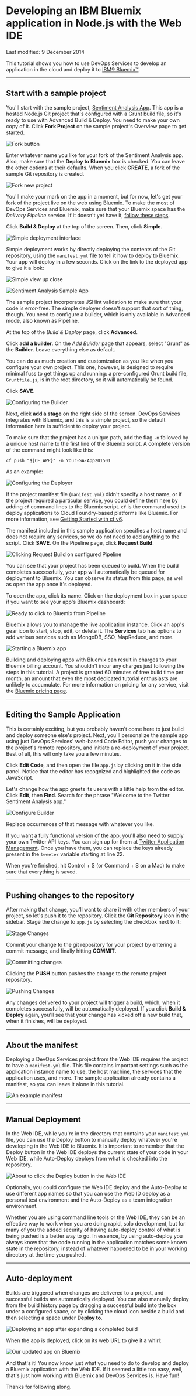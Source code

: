 # Developing an IBM Bluemix application in Node.js with the Web IDE

Last modified: 9 December 2014

This tutorial shows you how to use DevOps Services to develop an application in the cloud and deploy it to [IBM® Bluemix™][1].

---
## Start with a sample project

You'll start with the sample project, [Sentiment Analysis App][2]. This app is a hosted Node.js Git project that's configured with a Grunt build file, so it's ready to use with Advanced Build & Deploy. You need to make your own copy of it. Click **Fork Project** on the sample project's Overview page to get started.

![Fork button][3]

Enter whatever name you like for your fork of the Sentiment Analysis app. Also, make sure that the **Deploy to Bluemix** box is checked. You can leave the other options at their defaults. When you click **CREATE**,  a fork of the sample Git repository is created.

![Fork new project][4]

You'll make your mark on the app in a moment, but for now, let's get your fork of the project live on the web using Bluemix. To make the most of DevOps Services and Bluemix, make sure that your Bluemix space has the *Delivery Pipeline* service. If it doesn't yet have it, [follow these steps][26]. 

Click **Build &amp; Deploy** at the top of the screen. Then, click **Simple**.

![Simple deployment interface][5]

Simple deployment works by directly deploying the contents of the Git repository, using the `manifest.yml` file to tell it how to deploy to Bluemix. Your app will deploy in a few seconds. Click on the link to the deployed app to give it a look:

![Simple view up close][6]

![Sentiment Analysis Sample App][7]

The sample project incorporates JSHint validation to make sure that your code is error-free. The simple deployer doesn't support that sort of thing, though. You need to configure a builder, which is only available in Advanced mode, also known as Pipeline. 

At the top of the *Build & Deploy* page, click **Advanced**. 

Click **add a builder**. On the *Add Builder* page that appears, select "Grunt" as the **Builder**. Leave everything else as default. 

You can do as much creation and customization as you like when you configure your own project. This one, however, is designed to require minimal fuss to get things up and running: a pre-configured Grunt build file, `Gruntfile.js`, is in the root directory, so it will automatically be found.

Click **SAVE**.

![Configuring the Builder][8]

Next, click **add a stage** on the right side of the screen. DevOps Services integrates with Bluemix, and this is a simple project, so the default information here is sufficient to deploy your project. 

To make sure that the project has a unique path, add the flag `-n` followed by a unique host name to the first line of the Bluemix script. A complete version of the command might look like this:

    cf push "${CF_APP}" -n Your-SA-App201501

As an example:

![Configuring the Deployer][9]

If the project manifest file (`manifest.yml`) didn't specify a host name, or if the project required a particular service, you could define them here by adding `cf` command lines to the Bluemix script. `cf` is the command used to deploy applications to Cloud Foundry-based platforms like Bluemix. For more information, see [Getting Started with cf v6][24].

The manifest included in this sample application specifies a host name and does not require any services, so we do not need to add anything to the script. Click **SAVE**. On the Pipeline page, click **Request Build**.

![Clicking Request Build on configured Pipeline][23]

You can see that your project has been queued to build. When the build completes successfully, your app will automatically be queued for deployment to Bluemix. You can observe its status from this page, as well as open the app once it's deployed.

To open the app, click its name. Click on the deployment box in your space if you want to see your app's Bluemix dashboard:

![Ready to click to Bluemix from Pipeline][10]

[Bluemix][11] allows you to manage the live application instance. Click an app's gear icon   to start, stop, edit, or delete it. The **Services** tab has options to add various services such as MongoDB, SSO, MapReduce, and more.

![Starting a Bluemix app][12]

Building and deploying apps with Bluemix can result in charges to your Bluemix billing account. You shouldn't incur any charges just following the steps in this tutorial. A project is granted 60 minutes of free build time per month, an amount that even the most dedicated tutorial enthusiasts are unlikely to accumulate. For more information on pricing for any service, visit the [Bluemix pricing page](https://bluemix.net/#/pricing).

---
## Editing the Sample Application

This is certainly exciting, but you probably haven't come here to just build and deploy someone else's project. Next, you'll personalize the sample app using just DevOps Services' web-based Code Editor, push your changes to the project's remote repository, and initiate a re-deployment of your project. Best of all, this will only take you a few minutes.

Click **Edit Code**, and then open the file `app.js` by clicking on it in the side panel. Notice that the editor has recognized and highlighted the code as JavaScript.

Let's change how the app greets its users with a little help from the editor. Click **Edit**, then **Find**. Search for the phrase "Welcome to the Twitter Sentiment Analysis app."

![Configure Builder][13]

Replace occurrences of that message with whatever you like. 

If you want a fully functional version of the app, you'll also need to supply your own Twitter API keys. You can sign up for them at [Twitter Application Management][27]. Once you have them, you can replace the keys already present in the `tweeter` variable starting at line 22. 

When you're finished, hit Control + S (or Command + S on a Mac) to make sure that everything is saved.

---
## Pushing changes to the repository

After making that change, you'll want to share it with other members of your project, so let's push it to the repository. Click the **Git Repository** icon in the sidebar. Stage the change to `app.js` by selecting the checkbox next to it:

![Stage Changes][14]

Commit your change to the git repository for your project by entering a commit message, and finally hitting **COMMIT**.

![Committing changes][15]

Clicking the **PUSH** button pushes the change to the remote project repository.

![Pushing Changes][16]

Any changes delivered to your project will trigger a build, which, when it completes successfully, will be automatically deployed. If you click **Build & Deploy** again, you'll see that your change has kicked off a new build that, when it finishes, will be deployed.

---
## About the manifest

Deploying a DevOps Services project from the Web IDE requires the project to have a `manifest.yml` file. This file contains important settings such as the application instance name to use, the host machine, the services that the application uses, and more. The sample application already contains a manifest, so you can leave it alone in this tutorial.

![An example manifest][17]

---
## Manual Deployment

In the Web IDE, while you're in the directory that contains your `manifest.yml` file, you can use the Deploy button to manually deploy whatever you're developing in the Web IDE to Bluemix. It is important to remember that the Deploy button in the Web IDE deploys the current state of your code in your Web IDE, while Auto-Deploy deploys from what is checked into the repository.

![About to click the Deploy button in the Web IDE][18]

Optionally, you could configure the Web IDE deploy and the Auto-Deploy to use different app names so that you can use the Web ID deploy as a personal test environment and the Auto-Deploy as a team integration environment.

Whether you are using command line tools or the Web IDE, they can be an effective way to work when you are doing rapid, solo development, but for many of you the added security of having auto-deploy control of what is being pushed is a better way to go. In essence, by using auto-deploy you always know that the code running in the application matches some known state in the repository, instead of whatever happened to be in your working directory at the time you pushed.

---
## Auto-deployment

Builds are triggered when changes are delivered to a project, and successful builds are automatically deployed. You can also manually deploy from the build history page by dragging a successful build into the box under a configured space, or by clicking the cloud icon beside a build and then selecting a space under **Deploy to**. 

![Deploying an app after expanding a completed build][22]

When the app is deployed, click on its web URL to give it a whirl:

![Our updated app on Bluemix][19]

And that's it! You now know just what you need to do to develop and deploy a Bluemix application with the Web IDE. If it seemed a little too easy, well, that's just how working with Bluemix and DevOps Services is. Have fun!

Thanks for following along.

[1]: https://bluemix.net/ (Bluemix)
[2]: https://hub.jazz.net/project/curtispd/Sentiment%20Analysis%20App/overview
[3]: /tutorials/jazzweb/images/forkbutton.png
[4]: /tutorials/jazzweb/images/forknew.png
[5]: /tutorials/jazzweb/images/simpledeployment.png
[6]: /tutorials/jazzweb/images/closesimple.png
[7]: /tutorials/jazzweb/images/stockapp.gif
[8]: /tutorials/jazzweb/images/builder1.png
[9]: /tutorials/jazzweb/images/deployscriptex.png
[10]: /tutorials/jazzweb/images/click2blue.png
[11]: https://bluemix.net
[12]: /tutorials/jazzweb/images/startappbluemix.png
[13]: /tutorials/jazzweb/images/autocompletesearch.gif
[14]: /tutorials/jazzweb/images/staging.png
[15]: /tutorials/jazzweb/images/commit.png
[16]: /tutorials/jazzweb/images/pushing.png
[17]: /tutorials/jazzweb/images/manifest.gif
[18]: /tutorials/jazzweb/images/manualdeploy.png
[19]: /tutorials/jazzweb/images/updatedapp.gif
[20]: https://www.ibmdw.net/answers?community=jazzhub (forum)
[21]: mailto:hub%40jazz.net
[22]: /tutorials/jazzweb/images/deployto.png
[23]: /tutorials/jazzweb/images/request-build.png  
[24]: http://docs.cloudfoundry.org/devguide/installcf/whats-new-v6.html
[25]: /tutorials/jazzweb/images/config-to-delete.png
[26]: https://www.ng.bluemix.net/docs/#services/DeliveryPipeline/index.html#getstartwithCD
[27]: https://dev.twitter.com/apps

